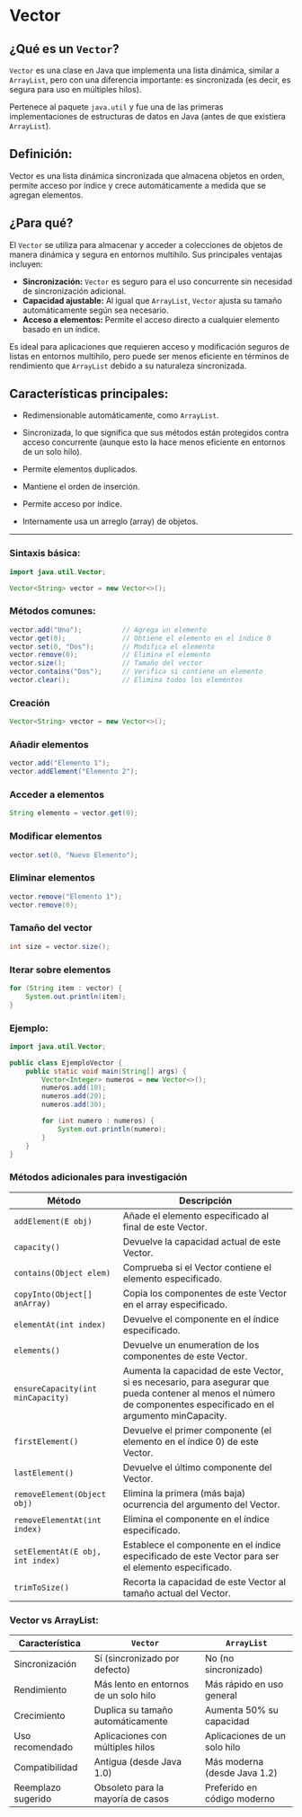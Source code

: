 # Vector

## ¿Qué es un `Vector`?

`Vector` es una clase en Java que implementa una lista dinámica, similar a `ArrayList`, pero con una diferencia importante: es sincronizada (es decir, es segura para uso en múltiples hilos).

Pertenece al paquete `java.util` y fue una de las primeras implementaciones de estructuras de datos en Java (antes de que existiera `ArrayList`).

## Definición:

Vector es una lista dinámica sincronizada que almacena objetos en orden, permite acceso por índice y crece automáticamente a medida que se agregan elementos.

## ¿Para qué?

El `Vector` se utiliza para almacenar y acceder a colecciones de objetos de manera dinámica y segura en entornos multihilo. Sus principales ventajas incluyen:

- **Sincronización:** `Vector` es seguro para el uso concurrente sin necesidad de sincronización adicional.
- **Capacidad ajustable:** Al igual que `ArrayList`, `Vector` ajusta su tamaño automáticamente según sea necesario.
- **Acceso a elementos:** Permite el acceso directo a cualquier elemento basado en un índice.

Es ideal para aplicaciones que requieren acceso y modificación seguros de listas en entornos multihilo, pero puede ser menos eficiente en términos de rendimiento que `ArrayList` debido a su naturaleza sincronizada.


## Características principales:

- Redimensionable automáticamente, como `ArrayList`.

- Sincronizada, lo que significa que sus métodos están protegidos contra acceso concurrente (aunque esto la hace menos eficiente en entornos de un solo hilo).

- Permite elementos duplicados.

- Mantiene el orden de inserción.

- Permite acceso por índice.

- Internamente usa un arreglo (array) de objetos.

---

### Sintaxis básica:

```java
import java.util.Vector;

Vector<String> vector = new Vector<>();
```

### Métodos comunes:

```java
vector.add("Uno");          // Agrega un elemento
vector.get(0);              // Obtiene el elemento en el índice 0
vector.set(0, "Dos");       // Modifica el elemento
vector.remove(0);           // Elimina el elemento
vector.size();              // Tamaño del vector
vector.contains("Dos");     // Verifica si contiene un elemento
vector.clear();             // Elimina todos los elementos
```

### Creación

```java
Vector<String> vector = new Vector<>();
```

### Añadir elementos

```java
vector.add("Elemento 1");
vector.addElement("Elemento 2");
```

### Acceder a elementos

```java
String elemento = vector.get(0);
```

### Modificar elementos

```java
vector.set(0, "Nuevo Elemento");
```

### Eliminar elementos

```java
vector.remove("Elemento 1");
vector.remove(0);
```

### Tamaño del vector

```java
int size = vector.size();
```

### Iterar sobre elementos

```java
for (String item : vector) {
    System.out.println(item);
}
```

### Ejemplo: 

```Java
import java.util.Vector;

public class EjemploVector {
    public static void main(String[] args) {
        Vector<Integer> numeros = new Vector<>();
        numeros.add(10);
        numeros.add(20);
        numeros.add(30);

        for (int numero : numeros) {
            System.out.println(numero);
        }
    }
}
```

### Métodos adicionales para investigación

|Método|Descripción|
|-|-|
|`addElement(E obj)`|Añade el elemento especificado al final de este Vector.
|`capacity()`|Devuelve la capacidad actual de este Vector.
|`contains(Object elem)`|Comprueba si el Vector contiene el elemento especificado.
|`copyInto(Object[] anArray)`|Copia los componentes de este Vector en el array especificado.
|`elementAt(int index)`|Devuelve el componente en el índice especificado.
|`elements()`|Devuelve un enumeration de los componentes de este Vector.
|`ensureCapacity(int minCapacity)`|Aumenta la capacidad de este Vector, si es necesario, para asegurar que pueda contener al menos el número de componentes especificado en el argumento minCapacity.
|`firstElement()`|Devuelve el primer componente (el elemento en el índice 0) de este Vector.
|`lastElement()`|Devuelve el último componente del Vector.
|`removeElement(Object obj)`|Elimina la primera (más baja) ocurrencia del argumento del Vector.
|`removeElementAt(int index)`|Elimina el componente en el índice especificado.
|`setElementAt(E obj, int index)`|Establece el componente en el índice especificado de este Vector para ser el elemento especificado.
|`trimToSize()`|Recorta la capacidad de este Vector al tamaño actual del Vector.

### Vector vs ArrayList:

| Característica     | `Vector`                          | `ArrayList`                      |
|--------------------|-----------------------------------|----------------------------------|
| Sincronización     | Sí (sincronizado por defecto)     | No (no sincronizado)             |
| Rendimiento        | Más lento en entornos de un solo hilo | Más rápido en uso general     |
| Crecimiento        | Duplica su tamaño automáticamente | Aumenta 50% su capacidad         |
| Uso recomendado    | Aplicaciones con múltiples hilos  | Aplicaciones de un solo hilo     |
| Compatibilidad     | Antigua (desde Java 1.0)          | Más moderna (desde Java 1.2)     |
| Reemplazo sugerido | Obsoleto para la mayoría de casos | Preferido en código moderno      |
